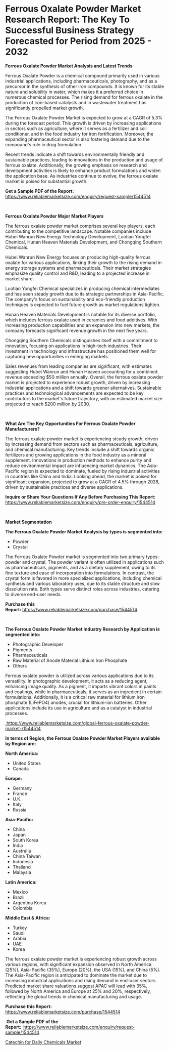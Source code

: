 <p><h1>Ferrous Oxalate Powder Market Research Report: The Key To Successful Business Strategy Forecasted for Period from 2025 - 2032</h1></p><p><strong>Ferrous Oxalate Powder Market Analysis and Latest Trends</strong></p>
<p><p>Ferrous Oxalate Powder is a chemical compound primarily used in various industrial applications, including pharmaceuticals, photography, and as a precursor in the synthesis of other iron compounds. It is known for its stable nature and solubility in water, which makes it a preferred choice in numerous chemical processes. The rising demand for ferrous oxalate in the production of iron-based catalysts and in wastewater treatment has significantly propelled market growth.</p><p>The Ferrous Oxalate Powder Market is expected to grow at a CAGR of 5.3% during the forecast period. This growth is driven by increasing applications in sectors such as agriculture, where it serves as a fertilizer and soil conditioner, and in the food industry for iron fortification. Moreover, the expanding pharmaceutical sector is also fostering demand due to the compound's role in drug formulation.</p><p>Recent trends indicate a shift towards environmentally friendly and sustainable practices, leading to innovations in the production and usage of ferrous oxalate. Additionally, the growing emphasis on research and development activities is likely to enhance product formulations and widen the application base. As industries continue to evolve, the ferrous oxalate market is poised for substantial growth.</p></p>
<p><strong>Get a Sample PDF of the Report:&nbsp;</strong> <a href="https://www.reliablemarketsize.com/enquiry/request-sample/1544514?utm_campaign=2759&utm_medium=2&utm_source=Github&utm_content=ia&utm_term=02042025&utm_id=ferrous-oxalate-powder">https://www.reliablemarketsize.com/enquiry/request-sample/1544514</a></p>
<p>&nbsp;</p>
<p><strong>Ferrous Oxalate Powder Major Market Players</strong></p>
<p><p>The ferrous oxalate powder market comprises several key players, each contributing to the competitive landscape. Notable companies include Hubei Wanrun New Energy Technology Development, Luotian Yongfei Chemical, Hunan Heaven Materials Development, and Chongqing Southern Chemicals. </p><p>Hubei Wanrun New Energy focuses on producing high-quality ferrous oxalate for various applications, linking their growth to the rising demand in energy storage systems and pharmaceuticals. Their market strategies emphasize quality control and R&D, leading to a projected increase in market share.</p><p>Luotian Yongfei Chemical specializes in producing chemical intermediates and has seen steady growth due to its strategic partnerships in Asia-Pacific. The company's focus on sustainability and eco-friendly production techniques is expected to fuel future growth as market regulations tighten.</p><p>Hunan Heaven Materials Development is notable for its diverse portfolio, which includes ferrous oxalate used in ceramics and food additives. With increasing production capabilities and an expansion into new markets, the company forecasts significant revenue growth in the next five years.</p><p>Chongqing Southern Chemicals distinguishes itself with a commitment to innovation, focusing on applications in high-tech industries. Their investment in technology and infrastructure has positioned them well for capturing new opportunities in emerging markets.</p><p>Sales revenues from leading companies are significant, with estimates suggesting Hubei Wanrun and Hunan Heaven accounting for a combined revenue exceeding $50 million annually. Overall, the ferrous oxalate powder market is projected to experience robust growth, driven by increasing industrial applications and a shift towards greener alternatives. Sustainable practices and technological advancements are expected to be key contributors to the market's future trajectory, with an estimated market size projected to reach $200 million by 2030.</p></p>
<p>&nbsp;</p>
<p><strong>What Are The Key Opportunities For Ferrous Oxalate Powder Manufacturers?</strong></p>
<p><p>The ferrous oxalate powder market is experiencing steady growth, driven by increasing demand from sectors such as pharmaceuticals, agriculture, and chemical manufacturing. Key trends include a shift towards organic fertilizers and growing applications in the food industry as a mineral supplement. Innovations in production methods to enhance purity and reduce environmental impact are influencing market dynamics. The Asia-Pacific region is expected to dominate, fueled by rising industrial activities in countries like China and India. Looking ahead, the market is poised for significant expansion, projected to grow at a CAGR of 4.5% through 2028, driven by sustainable practices and diverse applications.</p></p>
<p><strong>Inquire or Share Your Questions If Any Before Purchasing This Report:</strong> <a href="https://www.reliablemarketsize.com/enquiry/pre-order-enquiry/1544514?utm_campaign=2759&utm_medium=2&utm_source=Github&utm_content=ia&utm_term=02042025&utm_id=ferrous-oxalate-powder">https://www.reliablemarketsize.com/enquiry/pre-order-enquiry/1544514</a></p>
<p>&nbsp;</p>
<p><strong>Market Segmentation</strong></p>
<p><strong>The Ferrous Oxalate Powder Market Analysis by types is segmented into:</strong></p>
<p><ul><li>Powder</li><li>Crystal</li></ul></p>
<p><p>The Ferrous Oxalate Powder market is segmented into two primary types: powder and crystal. The powder variant is often utilized in applications such as pharmaceuticals, pigments, and as a dietary supplement, owing to its fine texture and ease of incorporation into formulations. In contrast, the crystal form is favored in more specialized applications, including chemical synthesis and various laboratory uses, due to its stable structure and slow dissolution rate. Both types serve distinct roles across industries, catering to diverse end-user needs.</p></p>
<p><strong>Purchase this Report:&nbsp;</strong><a href="https://www.reliablemarketsize.com/purchase/1544514?utm_campaign=2759&utm_medium=2&utm_source=Github&utm_content=ia&utm_term=02042025&utm_id=ferrous-oxalate-powder">https://www.reliablemarketsize.com/purchase/1544514</a></p>
<p>&nbsp;</p>
<p><strong>The Ferrous Oxalate Powder Market Industry Research by Application is segmented into:</strong></p>
<p><ul><li>Photographic Developer</li><li>Pigments</li><li>Pharmaceuticals</li><li>Raw Material of Anode Material Lithium Iron Phosphate</li><li>Others</li></ul></p>
<p><p>Ferrous oxalate powder is utilized across various applications due to its versatility. In photographic development, it acts as a reducing agent, enhancing image quality. As a pigment, it imparts vibrant colors in paints and coatings, while in pharmaceuticals, it serves as an ingredient in certain formulations. Additionally, it is a critical raw material for lithium iron phosphate (LiFePO4) anodes, crucial for lithium-ion batteries. Other applications include its use in agriculture and as a catalyst in industrial processes.</p></p>
<p><a href="https://www.reliablemarketsize.com/global-ferrous-oxalate-powder-market-r1544514?utm_campaign=2759&utm_medium=2&utm_source=Github&utm_content=ia&utm_term=02042025&utm_id=ferrous-oxalate-powder">&nbsp;https://www.reliablemarketsize.com/global-ferrous-oxalate-powder-market-r1544514</a></p>
<p><strong>In terms of Region, the Ferrous Oxalate Powder Market Players available by Region are:</strong></p>
<p>
    <p> <strong> North America: </strong>
        <ul>
            <li>United States</li>
            <li>Canada</li>
        </ul>
        </p> 
    <p> <strong> Europe: </strong>
        <ul>
            <li>Germany</li>
            <li>France</li>
            <li>U.K.</li>
            <li>Italy</li>
            <li>Russia</li>
        </ul>
        </p> 
    <p> <strong> Asia-Pacific: </strong>
        <ul>
            <li>China</li>
            <li>Japan</li>
            <li>South Korea</li>
            <li>India</li>
            <li>Australia</li>
            <li>China Taiwan</li>
            <li>Indonesia</li>
            <li>Thailand</li>
            <li>Malaysia</li>
        </ul>
        </p> 
    <p> <strong> Latin America: </strong>
        <ul>
            <li>Mexico</li>
            <li>Brazil</li>
            <li>Argentina Korea</li>
            <li>Colombia</li>
        </ul>
        </p> 
    <p> <strong> Middle East & Africa: </strong>
        <ul>
            <li>Turkey</li>
            <li>Saudi</li>
            <li>Arabia</li>
            <li>UAE</li>
            <li>Korea</li>
        </ul>
    </p>
    </p>
<p><p>The ferrous oxalate powder market is experiencing robust growth across various regions, with significant expansion observed in North America (25%), Asia-Pacific (35%), Europe (20%), the USA (15%), and China (5%). The Asia-Pacific region is anticipated to dominate the market due to increasing industrial applications and rising demand in end-user sectors. Predicted market share valuations suggest APAC will lead with 35%, followed by North America and Europe at 25% and 20%, respectively, reflecting the global trends in chemical manufacturing and usage.</p></p>
<p><strong>Purchase this Report: </strong><a href="https://www.reliablemarketsize.com/purchase/1544514?utm_campaign=2759&utm_medium=2&utm_source=Github&utm_content=ia&utm_term=02042025&utm_id=ferrous-oxalate-powder">https://www.reliablemarketsize.com/purchase/1544514</a></p>
<p>&nbsp;<strong>Get a Sample PDF of the Report:&nbsp;&nbsp;</strong><a href="https://www.reliablemarketsize.com/enquiry/request-sample/1544514?utm_campaign=2759&utm_medium=2&utm_source=Github&utm_content=ia&utm_term=02042025&utm_id=ferrous-oxalate-powder">https://www.reliablemarketsize.com/enquiry/request-sample/1544514</a></p>
<p><strong></strong></p>
<p><p><a href="https://github.com/raeezkenedz/Market-Research-Report-List-1/blob/main/catechin-for-daily-chemicals-market.md?utm_campaign=2759&utm_medium=2&utm_source=Github&utm_content=ia&utm_term=02042025&utm_id=ferrous-oxalate-powder">Catechin for Daily Chemicals Market</a></p></p>